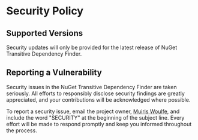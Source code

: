 # Security Policy

<!-- © Muiris Woulfe. Licensed under the MIT License. -->

## Supported Versions

Security updates will only be provided for the latest release of NuGet
Transitive Dependency Finder.

## Reporting a Vulnerability

Security issues in the NuGet Transitive Dependency Finder are taken seriously.
All efforts to responsibly disclose security findings are greatly appreciated,
and your contributions will be acknowledged where possible.

To report a security issue, email the project owner, [Muiris Woulfe][email], and
include the word "SECURITY" at the beginning of the subject line. Every effort
will be made to respond promptly and keep you informed throughout the process.

[email]: mailto:mw.github@outlook.com?subject=SECURITY:%20NuGet%20Transitive%20Dependency%20Finder
